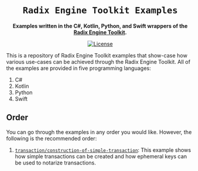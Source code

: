 <div align="center">
  <h1><code>Radix Engine Toolkit Examples</code></h1>
  <p>
    <strong>Examples written in the C#, Kotlin, Python, and Swift wrappers of the <a href="https://github.com/radixdlt/radix-engine-toolkit/">Radix Engine Toolkit</a>.</strong>
  </p>

[![License](https://img.shields.io/badge/License-Apache_2.0-blue.svg)](https://opensource.org/licenses/Apache-2.0)
</div>

This is a repository of Radix Engine Toolkit examples that show-case how various use-cases can be achieved through the Radix Engine Toolkit. All of the examples are provided in five programming languages:

1. C#
2. Kotlin
3. Python
4. Swift

## Order

You can go through the examples in any order you would like. However, the following is the recommended order:

1. [`transaction/construction-of-simple-transaction`](./examples/transactions/construction-of-simple-transaction): This example shows how simple transactions can be created and how ephemeral keys can be used to notarize transactions.